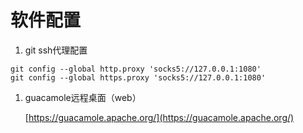 # 软件配置

1. git ssh代理配置

```text
git config --global http.proxy 'socks5://127.0.0.1:1080' 
git config --global https.proxy 'socks5://127.0.0.1:1080'
```

1. guacamole远程桌面（web）

   [https://guacamole.apache.org/](https://guacamole.apache.org/)

